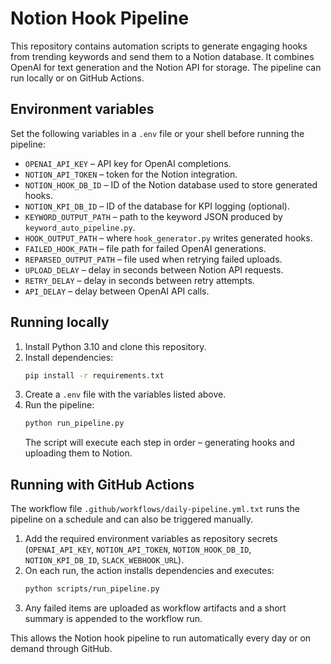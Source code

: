 # Notion Hook Pipeline

This repository contains automation scripts to generate engaging hooks from trending keywords and send them to a Notion database. It combines OpenAI for text generation and the Notion API for storage. The pipeline can run locally or on GitHub Actions.

## Environment variables
Set the following variables in a `.env` file or your shell before running the pipeline:

- `OPENAI_API_KEY` – API key for OpenAI completions.
- `NOTION_API_TOKEN` – token for the Notion integration.
- `NOTION_HOOK_DB_ID` – ID of the Notion database used to store generated hooks.
- `NOTION_KPI_DB_ID` – ID of the database for KPI logging (optional).
- `KEYWORD_OUTPUT_PATH` – path to the keyword JSON produced by `keyword_auto_pipeline.py`.
- `HOOK_OUTPUT_PATH` – where `hook_generator.py` writes generated hooks.
- `FAILED_HOOK_PATH` – file path for failed OpenAI generations.
- `REPARSED_OUTPUT_PATH` – file used when retrying failed uploads.
- `UPLOAD_DELAY` – delay in seconds between Notion API requests.
- `RETRY_DELAY` – delay in seconds between retry attempts.
- `API_DELAY` – delay between OpenAI API calls.

## Running locally
1. Install Python 3.10 and clone this repository.
2. Install dependencies:
   ```bash
   pip install -r requirements.txt
   ```
3. Create a `.env` file with the variables listed above.
4. Run the pipeline:
   ```bash
   python run_pipeline.py
   ```
   The script will execute each step in order – generating hooks and uploading them to Notion.

## Running with GitHub Actions
The workflow file `.github/workflows/daily-pipeline.yml.txt` runs the pipeline on a schedule and can also be triggered manually.

1. Add the required environment variables as repository secrets (`OPENAI_API_KEY`, `NOTION_API_TOKEN`, `NOTION_HOOK_DB_ID`, `NOTION_KPI_DB_ID`, `SLACK_WEBHOOK_URL`).
2. On each run, the action installs dependencies and executes:
   ```bash
   python scripts/run_pipeline.py
   ```
3. Any failed items are uploaded as workflow artifacts and a short summary is appended to the workflow run.

This allows the Notion hook pipeline to run automatically every day or on demand through GitHub.
